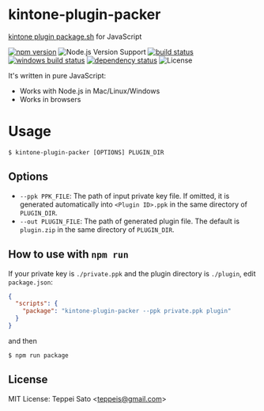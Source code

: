 kintone-plugin-packer
====

[kintone plugin package.sh](https://github.com/kintone/plugin-sdk) for JavaScript

[![npm version][npm-image]][npm-url]
![Node.js Version Support][node-version]
[![build status][circleci-image]][circleci-url]
[![windows build status][appveyor-image]][appveyor-url]
[![dependency status][deps-image]][deps-url]
![License][license]

It's written in pure JavaScript:

- Works with Node.js in Mac/Linux/Windows
- Works in browsers

# Usage

```console
$ kintone-plugin-packer [OPTIONS] PLUGIN_DIR
```

## Options

- `--ppk PPK_FILE`: The path of input private key file. If omitted, it is generated automatically into `<Plugin ID>.ppk` in the same directory of `PLUGIN_DIR`.
- `--out PLUGIN_FILE`: The path of generated plugin file. The default is `plugin.zip` in the same directory of `PLUGIN_DIR`.


## How to use with `npm run`

If your private key is `./private.ppk` and the plugin directory is `./plugin`, edit `package.json`:

```json
{
  "scripts": {
    "package": "kintone-plugin-packer --ppk private.ppk plugin"
  }
}
```

and then

```console
$ npm run package
```

## License

MIT License: Teppei Sato &lt;teppeis@gmail.com&gt;

[npm-image]: https://img.shields.io/npm/v/kintone-plugin-packer.svg
[npm-url]: https://npmjs.org/package/kintone-plugin-packer
[npm-downloads-image]: https://img.shields.io/npm/dm/kintone-plugin-packer.svg
[travis-image]: https://img.shields.io/travis/teppeis/kintone-plugin-packer/master.svg
[travis-url]: https://travis-ci.org/teppeis/kintone-plugin-packer
[circleci-image]: https://circleci.com/gh/teppeis/kintone-plugin-packer.svg?style=svg&circle-token=08a5fd6a348cc436e985fd9ee3e3629a9fc4a5fd
[circleci-url]: https://circleci.com/gh/teppeis/kintone-plugin-packer
[appveyor-image]: https://ci.appveyor.com/api/projects/status/5fv4fdrnt4wj7evy?svg=true
[appveyor-url]: https://ci.appveyor.com/project/teppeis/kintone-plugin-packer/branch/master
[deps-image]: https://img.shields.io/david/teppeis/kintone-plugin-packer.svg
[deps-url]: https://david-dm.org/teppeis/kintone-plugin-packer
[node-version]: https://img.shields.io/badge/Node.js%20support-v4,v6,v7-brightgreen.svg
[coverage-image]: https://img.shields.io/coveralls/teppeis/kintone-plugin-packer/master.svg
[coverage-url]: https://coveralls.io/github/teppeis/kintone-plugin-packer?branch=master
[license]: https://img.shields.io/npm/l/kintone-plugin-packer.svg
